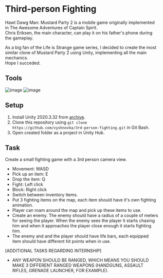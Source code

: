 # Third-person Fighting

Hawt Dawg Man: Mustard Party 2 is a mobile game originally implemented in The Awesome Adventures of Captain Spirit.    
Chris Eriksen, the main character, can play it on his father's phone during the gameplay.

As a big fan of the Life is Strange game series, I decided to create the most similar clone of Mustard Party 2 using Unity, implementing all the main mechanics.    
Hope I succeded.

## Tools

![image](https://img.shields.io/badge/Unity-100000?style=for-the-badge&logo=unity&logoColor=white) 
![image](https://img.shields.io/badge/C%23-239120?style=for-the-badge&logo=c-sharp&logoColor=white) 

## Setup

1. Install Unity 2020.3.32 from [archive](https://unity3d.com/get-unity/download/archive).    
2. Clone this repository using `git clone https://github.com/vyshnovka/3rd-person-fighting.git` in Git Bash.    
4. Open created folder as a project in Unity Hub.    

## Task

Create a small fighting game with a 3rd person camera view.

- Movement: WASD    
- Pick up an item: E    
- Drop the item: Q    
- Fight: Left click    
- Block: Right click    
- Switch between inventory items.    
- Put 3 fighting items on the map, each item should have it's own fighting animation.    
- Player can roam around the map and pick up these items to use.    
- Create an enemy. The enemy should have a radius of a couple of meters
for seeing the player. When the enemy sees the player it starts chasing
him and when it approaches the player close enough it starts fighting
him.    
- The enemy and and the player should have life bars, each equipped item
should have different hit points when in use.    

[ADDITIONAL TASKS REGARDING INTERNSHIP]

- ANY WEAPON SHOULD BE RANGED, WHICH MEANS YOU SHOULD MAKE 3 DIFFERENT
RANGED WEAPONS (HANDGUNS, ASSAULT RIFLES, GRENADE LAUNCHER, FOR EXAMPLE).

